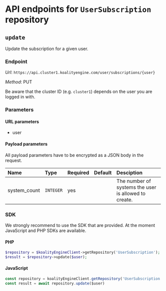 # API endpoints for `UserSubscription` repository


## `update`

Update the subscription for a given user.

### Endpoint

*Url*: ```https://api.cluster1.koalityengine.com/user/subscriptions/{user}```

*Method*: PUT

Be aware that the cluster ID (e.g. `cluster1`) depends on the user you are logged in with.

### Parameters

#### URL parameters
 - user

#### Payload parameters

All payload parameters have to be encrypted as a JSON body in the request.

| Name                    | Type  | Required  | Default   | Desciption   |
|:----|:------|:----------|:-------------|:-------------|
| system_count  | `INTEGER` |  yes        |   | The number of systems the user is allowed to create.           |

### SDK

We strongly recommend to use the SDK that are provided. At the moment JavaScript and PHP SDKs are available.

#### PHP
```php
$repository = $koalityEngineClient->getRepository('UserSubscription');
$result = $repository->update($user);
```

#### JavaScript

```javascript
const repository = koalityEngineClient.getRepository('UserSubscription')
const result = await repository.update($user)
```

